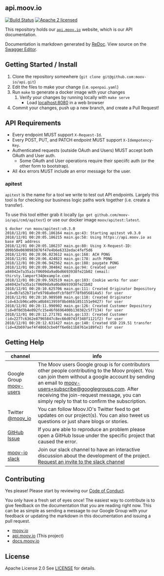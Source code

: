 ## api.moov.io

[![Build Status](https://travis-ci.com/moov-io/api.svg?branch=master)](https://travis-ci.com/moov-io/api)
[![Apache 2 licensed](https://img.shields.io/badge/license-Apache2-blue.svg)](https://raw.githubusercontent.com/moov-io/api/master/LICENSE)

This repository holds our [`api.moov.io`](https://api.moov.io) website, which is our API documentation.

Documentation is markdown generated by [ReDoc](https://github.com/Rebilly/ReDoc). View source on the [Swagger Editor](https://editor.swagger.io/?url=https://raw.githubusercontent.com/moov-io/api/master/openapi.yaml).

## Getting Started / Install

1. Clone the repository somewhere (`git clone git@github.com:moov-io/api.git`)
1. Edit the files to make your change (i.e. `openpai.yaml`)
1. Run `make` to generate a docker image with your changes
   1. Verify your changes by running locally with `make serve`
      - Load [localhost:8080](http://localhost:8080) in a web browser
1. Commit your changes, push up a new branch, and create a Pull Request!

## API Requirements

- Every endpoint MUST support `X-Request-Id`.
- Every POST, PUT, and PATCH endpoint MUST support `X-Idempotency-Key`.
- Authenticated requests (outside OAuth and Users) MUST accept both OAuth and User auth.
   - Some OAuth and User operations require their speciifc auth (or the other form to bootstrap).
- All 4xx errors MUST include an error message for the user.

### apitest

`apitest` is the name for a tool we write to test out API endpoints. Largely this tool is for checking our business logic paths work together (i.e. create a transfer).

To use this tool either grab it locally (`go get github.com/moov-io/api/cmd/apitest`) or use our docker image `moov/apitest:latest`.

```
$ docker run moov/apitest:v0.3.0
2018/12/01 00:20:05.186164 main.go:43: Starting apitest v0.3.0
2018/12/01 00:20:05.186215 main.go:58: Using https://api.moov.io as base API address
2018/12/01 00:20:05.186237 main.go:80: Using X-Request-ID: d09b50e0690983876f47e4b6e6332edac4fef5d6
2018/12/01 00:20:06.023612 main.go:168: ACH PONG
2018/12/01 00:20:06.424823 main.go:178: auth PONG
2018/12/01 00:20:06.942562 main.go:188: paygate PONG
2018/12/01 00:20:09.304842 main.go:94: Created user a84042e7a35a1cf0609da9a0bd6693938fe21b02 (email: thirsty.lamport34@example.com)
2018/12/01 00:20:09.592519 main.go:103: Cookie works for user a84042e7a35a1cf0609da9a0bd6693938fe21b02
2018/12/01 00:20:10.625706 main.go:111: Created Originator Depository (id=db7a52b71efe9798a0edfcbf8dff78fb056814a5) for user
2018/12/01 00:20:10.989580 main.go:118: Created Originator (id=63cb96ca09ca0b8413959f8bd46b1851151e9427) for user
2018/12/01 00:20:11.990902 main.go:126: Created Customer Depository (id=0f0d3b4e092fc15e46f6696400b130382c5f7134) for user
2018/12/01 00:20:12.271781 main.go:133: Created Customer (id=2277c6362e87965847c8ec66d0743f348f1121f2) for user
2018/12/01 00:20:12.631427 main.go:140: Created USD 219.51 transfer (id=42b697aef4f48663cbe0ff6e6b11b8761e189fe2) for user
```

## Getting Help

 channel | info
 ------- | -------
 Google Group [moov-users](https://groups.google.com/forum/#!forum/moov-users)| The Moov users Google group is for contributors other people contributing to the Moov project. You can join them without a google account by sending an email to [moov-users+subscribe@googlegroups.com](mailto:moov-users+subscribe@googlegroups.com). After receiving the join-request message, you can simply reply to that to confirm the subscription.
Twitter [@moov_io](https://twitter.com/moov_io)	| You can follow Moov.IO's Twitter feed to get updates on our project(s). You can also tweet us questions or just share blogs or stories.
[GitHub Issue](https://github.com/moov-io) | If you are able to reproduce an problem please open a GitHub Issue under the specific project that caused the error.
[moov-io slack](http://moov-io.slack.com/) | Join our slack channel to have an interactive discussion about the development of the project. [Request an invite to the slack channel](https://join.slack.com/t/moov-io/shared_invite/enQtNDE5NzIwNTYxODEwLTRkYTcyZDI5ZTlkZWRjMzlhMWVhMGZlOTZiOTk4MmM3MmRhZDY4OTJiMDVjOTE2MGEyNWYzYzY1MGMyMThiZjg)

## Contributing

Yes please! Please start by reviewing our [Code of Conduct](https://github.com/moov-io/ach/blob/master/CODE_OF_CONDUCT.md).

You only have a fresh set of eyes once! The easiest way to contribute is to give feedback on the documentation that you are reading right now. This can be as simple as sending a message to our Google Group with your feedback or updating the markdown in this documentation and issuing a pull request.

- [moov.io](https://moov.io/)
- [api.moov.io](https://api.moov.io/) (This project)
- [docs.moov.io](https://docs.moov.io/)

## License

Apache License 2.0 See [LICENSE](LICENSE) for details.
